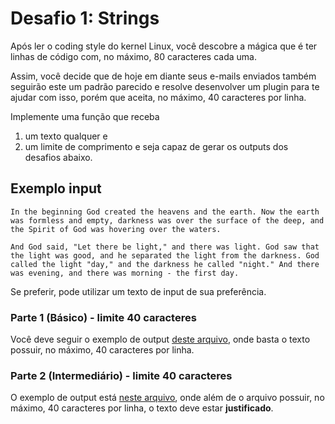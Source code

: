 # Desafio 1: Strings

Após ler o coding style do kernel Linux, você descobre a mágica que é 
ter linhas de código com, no máximo, 80 caracteres cada uma.

Assim, você decide que de hoje em diante seus e-mails enviados também 
seguirão este um padrão parecido e resolve desenvolver um plugin para te ajudar
com isso, porém que aceita, no máximo, 40 caracteres por linha.

Implemente uma função que receba 
1. um texto qualquer e 
2. um limite de
comprimento e seja capaz de gerar os outputs dos desafios abaixo.

## Exemplo input

`In the beginning God created the heavens and the earth. Now the earth was formless and empty, darkness was over the surface of the deep, and the Spirit of God was hovering over the waters.`

`And God said, "Let there be light," and there was light. God saw that the light was good, and he separated the light from the darkness. God called the light "day," and the darkness he called "night." And there was evening, and there was morning - the first day.`

Se preferir, pode utilizar um texto de input de sua preferência.

### Parte 1 (Básico) - limite 40 caracteres
Você deve seguir o exemplo de output [deste arquivo](https://github.com/idwall/desafios/blob/master/strings/output_parte1.txt), onde basta o texto possuir, no máximo, 40 caracteres por linha.

### Parte 2 (Intermediário) - limite 40 caracteres
O exemplo de output está [neste arquivo](https://github.com/idwall/desafios/blob/master/strings/output-parte2.txt), onde além de o arquivo possuir, no máximo, 40 caracteres por linha, o texto deve estar **justificado**.
